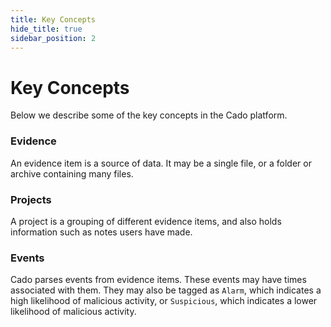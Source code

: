```yaml
---
title: Key Concepts
hide_title: true
sidebar_position: 2
---
```


# Key Concepts
Below we describe some of the key concepts in the Cado platform.

### Evidence
An evidence item is a source of data. It may be a single file, or a folder or archive containing many files.

### Projects
A project is a grouping of different evidence items, and also holds information such as notes users have made.

### Events
Cado parses events from evidence items. These events may have times associated with them. They may also be tagged as `Alarm`, which indicates a high likelihood of malicious activity, or `Suspicious`, which indicates a lower likelihood of malicious activity.
